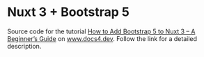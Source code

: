 # Nuxt 3 + Bootstrap 5
Source code for the tutorial [How to Add Bootstrap 5 to Nuxt 3 – A Beginner’s Guide](https://www.docs4.dev/posts/how-to-add-bootstrap-5-to-nuxt-3-a-beginner-s-guide) on www.docs4.dev. Follow the link for a detailed description.
